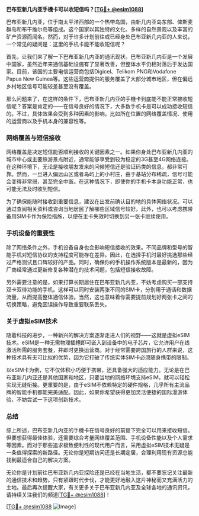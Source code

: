 **巴布亚新几内亚手機卡可以收短信吗？[[TG💪+ @esim1088](https://t.me/s/esim1088)]**

巴布亚新几内亚，位于南太平洋西部的一个热带岛国，由新几内亚岛东部、俾斯麦群岛和布干维尔岛等组成。这个国家以其独特的文化、多样的自然景观以及丰富的矿产资源而闻名。然而，对于许多计划前往或已经身处巴布亚新几内亚的人来说，一个常见的疑问是：这里的手机卡能不能收短信呢？

首先，让我们来了解一下巴布亚新几内亚的通讯现状。巴布亚新几内亚是一个发展中国家，虽然近年来通信基础设施有了显著改善，但整体水平仍相对落后于发达国家。目前，该国的主要电信运营商包括Digicel、Telikom PNG和Vodafone Papua New Guinea等。这些运营商提供的服务覆盖了大部分城市地区，但在偏远乡村地区信号可能较差甚至没有覆盖。

那么问题来了，在这样的条件下，巴布亚新几内亚的手機卡到底能不能正常接收短信呢？答案是肯定的——在信号良好的情况下，大多数手机卡是可以成功接收短信的。不过，具体效果会受到多种因素的影响，比如所在位置的网络覆盖情况、使用的运营商以及手机本身的兼容性等。

### 网络覆盖与短信接收

网络覆盖是决定短信能否顺利接收的关键因素之一。如果你身处巴布亚新几内亚的城市中心或主要旅游景点附近，通常能够享受到较为稳定的3G甚至4G网络连接。在这种环境下，无论是接收朋友发来的问候短信还是验证码类的信息，都非常可靠。然而，一旦进入偏远山区或者岛屿上的小村庄，由于基站分布稀疏，信号可能会变得非常弱，甚至完全中断。在这种情况下，即使你的手机卡本身功能正常，也可能无法及时收到短信。

为了确保能随时接收到重要信息，建议在出发前确认目的地的具体网络状况。可以通过查阅相关资料或咨询当地居民了解哪些区域信号较好。此外，也可以考虑携带备用SIM卡作为保险措施，以便在主卡失效时切换到另一张卡继续使用。

### 手机设备的重要性

除了网络条件之外，手机设备自身也会影响短信接收的效果。不同品牌和型号的智能手机对短信协议的支持程度可能存在差异。因此，在选择手机时最好挑选那些经过严格测试且口碑较好的产品。同时，确保你的手机操作系统版本是最新的，因为厂商经常通过更新修复各种潜在的技术问题，包括短信接收故障。

另外需要注意的是，如果打算长期居住在巴布亚新几内亚，不妨考虑购买一部支持双卡双待功能的手机。这样可以同时安装两张不同的SIM卡，分别用于通话和数据流量，从而提高整体通信体验。当然，这也意味着你需要提前规划好两张卡之间的切换策略，避免因误操作导致重要联系丢失。

### 关于虚拟eSIM技术

随着科技的进步，一种新兴的解决方案逐渐走进人们的视野——这就是虚拟eSIM技术。eSIM是一种无需物理插槽即可嵌入到设备中的电子芯片，它允许用户在线激活所需的服务套餐，并即时更换运营商。对于经常需要跨国旅行的人群来说，这种技术具有无可比拟的优势，因为它打破了传统实体SIM卡必须随身携带的限制。

以eSIM卡为例，它不仅体积小巧便于携带，还具备强大的适应能力。无论是在巴布亚新几内亚还是其他国家和地区，只要当地的网络环境支持eSIM，就可以轻松实现无缝衔接。更重要的是，由于eSIM不依赖特定的硬件规格，几乎所有主流品牌的智能手机都能完美适配。因此，如果你希望获得更加灵活便捷的国际漫游体验，不妨尝试一下这项创新技术。

### 总结

综上所述，巴布亚新几内亚的手機卡在信号良好的前提下完全可以用来接收短信。但要想获得最佳体验，还需要综合考量网络覆盖范围、手机设备性能以及个人需求等因素。而对于那些追求极致便利性的现代用户而言，采用虚拟eSIM技术无疑是一条值得探索的新路径。无论你是短期访问还是长期定居，合理利用现有资源总能找到最适合自己的解决方案。

无论你是计划前往巴布亚新几内亚探险还是已经在当地生活，都不要忘记关注最新的通信技术和趋势。只有紧跟时代步伐，才能更好地融入这片神秘而又充满活力的土地。最后再次提醒大家，有关更多关于巴布亚新几内亚及全球各地的通讯资讯，请持续关注我们的频道[[TG💪+ @esim1088](https://t.me/s/esim1088)]！

[[TG💪+ @esim1088](https://t.me/s/esim1088) ![Image](https://i.postimg.cc/4NQfJmqS/Snipaste-2025-05-13-00-14-12.png)]